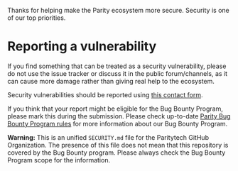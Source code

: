 Thanks for helping make the Parity ecosystem more secure. Security is one of our top priorities.

# Reporting a vulnerability

If you find something that can be treated as a security vulnerability, please do not use the issue tracker or discuss it in the public forum/channels, as it can cause more damage rather than giving real help to the ecosystem.

Security vulnerabilities should be reported using [this contact form](https://security-submission.parity.io/).

If you think that your report might be eligible for the Bug Bounty Program, please mark this during the submission. Please check up-to-date [Parity Bug Bounty Program rules](https://www.parity.io/bug-bounty) for more information about our Bug Bounty Program.

**Warning:** This is an unified `SECURITY.md` file for the Paritytech GitHub Organization. The presence of this file does not mean that this repository is covered by the Bug Bounty program. Please always check the Bug Bounty Program scope for the information.

